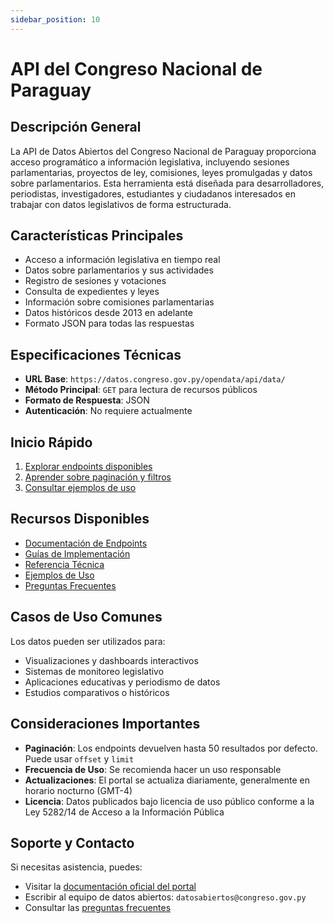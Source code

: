 ```yaml
---
sidebar_position: 10
---
```


# API del Congreso Nacional de Paraguay

## Descripción General

La API de Datos Abiertos del Congreso Nacional de Paraguay proporciona acceso programático a información legislativa, incluyendo sesiones parlamentarias, proyectos de ley, comisiones, leyes promulgadas y datos sobre parlamentarios. Esta herramienta está diseñada para desarrolladores, periodistas, investigadores, estudiantes y ciudadanos interesados en trabajar con datos legislativos de forma estructurada.

## Características Principales

- Acceso a información legislativa en tiempo real
- Datos sobre parlamentarios y sus actividades
- Registro de sesiones y votaciones
- Consulta de expedientes y leyes
- Información sobre comisiones parlamentarias
- Datos históricos desde 2013 en adelante
- Formato JSON para todas las respuestas

## Especificaciones Técnicas

- **URL Base**: `https://datos.congreso.gov.py/opendata/api/data/`
- **Método Principal**: `GET` para lectura de recursos públicos
- **Formato de Respuesta**: JSON
- **Autenticación**: No requiere actualmente

## Inicio Rápido

1. [Explorar endpoints disponibles](endpoints/index.md)
2. [Aprender sobre paginación y filtros](guides/pagination.md)
3. [Consultar ejemplos de uso](examples/basic-usage.md)

## Recursos Disponibles

- [Documentación de Endpoints](endpoints/index.md)
- [Guías de Implementación](guides/index.md)
- [Referencia Técnica](reference/status-codes.md)
- [Ejemplos de Uso](examples/basic-usage.md)
- [Preguntas Frecuentes](guides/faq.md)

## Casos de Uso Comunes

Los datos pueden ser utilizados para:

- Visualizaciones y dashboards interactivos
- Sistemas de monitoreo legislativo
- Aplicaciones educativas y periodismo de datos
- Estudios comparativos o históricos

## Consideraciones Importantes

- **Paginación**: Los endpoints devuelven hasta 50 resultados por defecto. Puede usar `offset` y `limit`
- **Frecuencia de Uso**: Se recomienda hacer un uso responsable
- **Actualizaciones**: El portal se actualiza diariamente, generalmente en horario nocturno (GMT-4)
- **Licencia**: Datos publicados bajo licencia de uso público conforme a la Ley 5282/14 de Acceso a la Información Pública

## Soporte y Contacto

Si necesitas asistencia, puedes:

- Visitar la [documentación oficial del portal](https://datos.congreso.gov.py/opendata/api/docs)
- Escribir al equipo de datos abiertos: `datosabiertos@congreso.gov.py`
- Consultar las [preguntas frecuentes](guides/faq.md)


